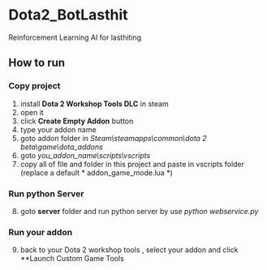 # Dota2_BotLasthit
Reinforcement Learning AI for lasthiting

## How to run
### Copy project
1. install **Dota 2 Workshop Tools DLC** in steam
2. open it 
3. click **Create Empty Addon** button 
4. type your addon name
5. goto addon folder in *Steam\steamapps\common\dota 2 beta\game\dota_addons*
6. goto *you_addon_name\scripts\vscripts*
7. copy all of file and folder in this project and paste in vscripts folder (replace a default * addon_game_mode.lua *)
### Run python Server
8. goto **server** folder and run python server by use *python webservice.py*
### Run your addon
9. back to your Dota 2 workshop tools , select your addon and click **Launch Custom Game Tools
